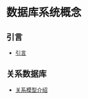 # 数据库系统概念

## 引言
+ [引言](https://github.com/a1029563229/SQL/tree/master/1)

## 关系数据库
+ [关系模型介绍](https://github.com/a1029563229/SQL/tree/master/2)